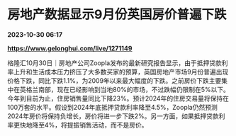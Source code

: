 # 房地产数据显示9月份英国房价普遍下跌

**2023-10-30 06:17**

**https://www.gelonghui.com/live/1271149**

格隆汇10月30日｜房地产公司Zoopla发布的最新研究报告显示，由于抵押贷款利率上升和生活成本压力挤压了大多数买家的预算，英国房地产市场9月份普遍出现价格下跌，同比下跌1.1%，为2009年以来最大幅度的下跌。之前房价下跌主要集中在英格兰南部，现在已经影响到当地80%的市场，不过跌幅仍限制在5%以下。今年到目前为止，住房销售量同比下降23%。预计2024年的住房交易量将保持在100万套的水平。假设到2024年底抵押贷款利率降至4.5%，Zoopla仍然预测2024年房价将保持负增长，房价将进一步下跌2%。另一方面，如果抵押贷款利率更快地降至4%，将提振销售活动，而不是房价。